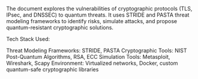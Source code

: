 The document explores the vulnerabilities of cryptographic protocols (TLS, IPsec, and DNSSEC) to quantum threats. It uses STRIDE and PASTA threat modeling frameworks to identify risks, simulate attacks, and propose quantum-resistant cryptographic solutions.

Tech Stack Used:

Threat Modeling Frameworks: STRIDE, PASTA
Cryptographic Tools: NIST Post-Quantum Algorithms, RSA, ECC
Simulation Tools: Metasploit, Wireshark, Scapy
Environment: Virtualized networks, Docker, custom quantum-safe cryptographic libraries​
